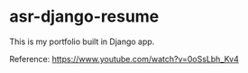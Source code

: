 # asr-django-resume

This is my portfolio built in Django app.

Reference: https://www.youtube.com/watch?v=0oSsLbh_Kv4

